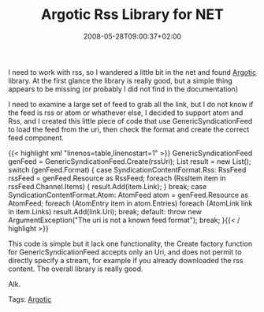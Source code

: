 ﻿---
title: "Argotic Rss Library for NET"
description: ""
date: 2008-05-28T09:00:37+02:00
draft: false
tags: [Tools and library]
categories: [Tools and library]
---
I need to work with rss, so I wandered a little bit in the net and found [Argotic](http://www.codeplex.com/Argotic/) library. At the first glance the library is really good, but a simple thing appears to be missing (or probably I did not find in the documentation)

I need to examine a large set of feed to grab all the link, but I do not know if the feed is rss or atom or whathever else, I decided to support atom and Rss, and I created this little piece of code that use GenericSyndicationFeed to load the feed from the uri, then check the format and create the correct feed component.

{{< highlight xml "linenos=table,linenostart=1" >}}
GenericSyndicationFeed genFeed = GenericSyndicationFeed.Create(rssUri);
List<Uri> result = new List<Uri>();
switch (genFeed.Format)
{
    case SyndicationContentFormat.Rss:
        RssFeed rssFeed = genFeed.Resource as RssFeed;
        foreach (RssItem item in rssFeed.Channel.Items)
        {
            result.Add(item.Link);
        }
        break;
    case SyndicationContentFormat.Atom:
        AtomFeed atom = genFeed.Resource as AtomFeed;
        foreach (AtomEntry item in atom.Entries)
            foreach (AtomLink link in item.Links)
                result.Add(link.Uri);
        break;
    default:
        throw new ArgumentException("The uri is not a known feed format");
        break;
}{{< / highlight >}}

<!-- Code inserted with Steve Dunn's Windows Live Writer Code Formatter Plugin.  http://dunnhq.com -->

This code is simple but it lack one functionality, the Create factory function for GenericSyndicationFeed accepts only an Uri, and does not permit to directly specify a stream, for example if you already downloaded the rss content. The overall library is really good.

Alk.

Tags: [Argotic](http://technorati.com/tag/Argotic)

<!--dotnetkickit-->
